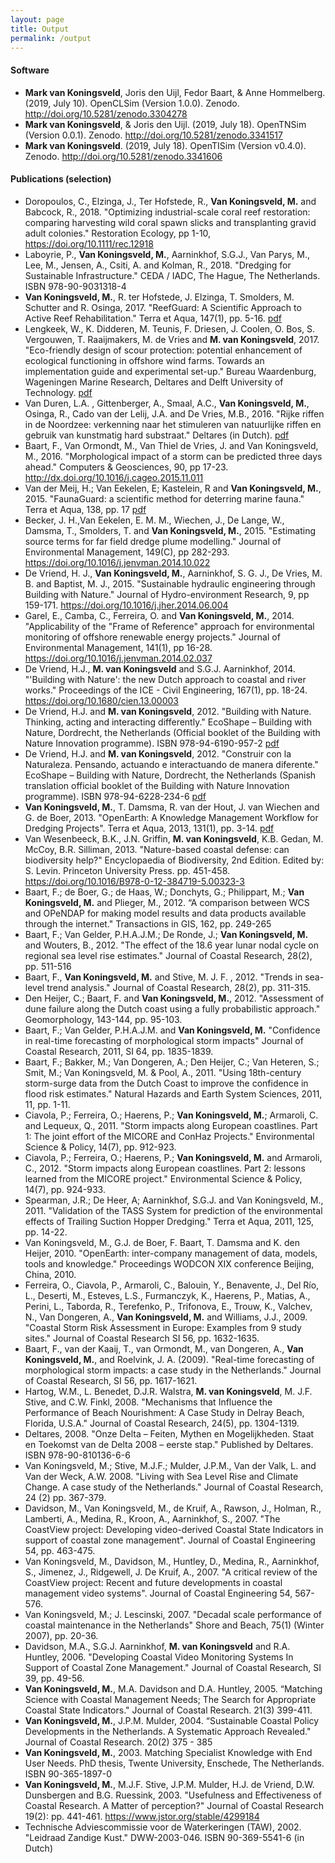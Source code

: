 ```yaml
---
layout: page
title: Output
permalink: /output
---
```


<h4>Software</h4>
<ul>
  <li><b>Mark van Koningsveld</b>, Joris den Uijl, Fedor Baart, & Anne Hommelberg. (2019, July 10). OpenCLSim (Version 1.0.0). Zenodo. <a href="http://doi.org/10.5281/zenodo.3304278">http://doi.org/10.5281/zenodo.3304278</a></li>
  <li><b>Mark van Koningsveld</b>, & Joris den Uijl. (2019, July 18). OpenTNSim (Version 0.0.1). Zenodo. <a href="http://doi.org/10.5281/zenodo.3341517">http://doi.org/10.5281/zenodo.3341517</a></li>
  <li><b>Mark van Koningsveld</b>. (2019, July 18). OpenTISim (Version v0.4.0). Zenodo. <a href="http://doi.org/10.5281/zenodo.3341606">http://doi.org/10.5281/zenodo.3341606</a></li>
</ul> 

<h4>Publications (selection)</h4>
<ul>
  <li>Doropoulos, C., Elzinga, J., Ter Hofstede, R., <b>Van Koningsveld, M.</b> and Babcock, R., 2018. "Optimizing industrial-scale coral reef restoration: comparing harvesting wild coral spawn slicks and transplanting gravid adult colonies." Restoration Ecology, pp 1-10, <a href="https://doi.org/10.1111/rec.12918">https://doi.org/10.1111/rec.12918</a></li>
  <li>Laboyrie, P., <b>Van Koningsveld, M.</b>, Aarninkhof, S.G.J., Van Parys, M., Lee, M., Jensen, A., Csiti, A. and Kolman, R., 2018. "Dredging for Sustainable Infrastructure." CEDA / IADC, The Hague, The Netherlands.  ISBN 978-90-9031318-4</li>
  <li><b>Van Koningsveld, M.</b>, R. ter Hofstede, J. Elzinga, T. Smolders, M. Schutter and R. Osinga, 2017. "ReefGuard: A Scientific Approach to Active Reef Rehabilitation." Terra et Aqua, 147(1), pp. 5-16. <a href="https://www.iadc-dredging.com/ul/cms/terraetaqua/document/5/1/7/517/517/1/article-reefguard-a-scientific-approach-to-active-reef-rehabilitation-147-1.pdf">pdf</a></li>
  <li>Lengkeek, W., K. Didderen, M. Teunis, F. Driesen, J. Coolen, O. Bos, S. Vergouwen, T. Raaijmakers, M. de Vries and <b>M. van Koningsveld</b>, 2017. "Eco-friendly design of scour protection: potential enhancement of ecological functioning in offshore wind farms. Towards an implementation guide and experimental set-up." Bureau Waardenburg, Wageningen Marine Research, Deltares and Delft University of Technology. <a href="http://www.buwa.nl/fileadmin/buwa_upload/Bureau_Waardenburg_rapporten/17-001_Bureau_Waardenburg_report_EcoFriendly_design_scour_protection.pdf">pdf</a></li>
  <li>Van Duren, L.A. , Gittenberger, A., Smaal, A.C., <b>Van Koningsveld, M.</b>, Osinga, R., Cado van der Lelij, J.A. and De Vries, M.B., 2016. "Rijke riffen in de Noordzee: verkenning naar het stimuleren van natuurlijke riffen en gebruik van kunstmatig hard substraat." Deltares (in Dutch). <a href="http://publications.deltares.nl/1221293_000.pdf">pdf</a></li>
  <li>Baart, F., Van Ormondt, M., Van Thiel de Vries, J. and Van Koningsveld, M., 2016. "Morphological impact of a storm can be predicted three days ahead." Computers & Geosciences, 90, pp 17-23. <a href="http://dx.doi.org/10.1016/j.cageo.2015.11.011">http://dx.doi.org/10.1016/j.cageo.2015.11.011</a></li>
  <li>Van der Meij, H.; Van Eekelen, E; Kastelein, R and <b>Van Koningsveld, M.</b>, 2015. "FaunaGuard: a scientific method for deterring marine fauna." Terra et Aqua, 138, pp. 17 <a href="https://www.iadc-dredging.com/ul/cms/terraetaqua/document/4/3/5/435/435/1/article-faunaguard-a-scientific-method-for-deterring-marine-fauna-terra-et-aqua-138-2.pdf">pdf</a></li>
  <li>Becker, J. H.,Van Eekelen, E. M. M., Wiechen, J., De Lange, W., Damsma, T., Smolders, T. and <b>Van Koningsveld, M.</b>, 2015. "Estimating source terms for far field dredge plume modelling." Journal of Environmental Management, 149(C), pp 282-293. <a href="https://doi.org/10.1016/j.jenvman.2014.10.022">https://doi.org/10.1016/j.jenvman.2014.10.022</a></li>
  <li>De Vriend, H. J., <b>Van Koningsveld, M.</b>, Aarninkhof, S. G. J., De Vries, M. B. and Baptist, M. J., 2015. "Sustainable hydraulic engineering through Building with Nature." Journal of Hydro-environment Research, 9, pp 159-171. <a href="https://doi.org/10.1016/j.jher.2014.06.004">https://doi.org/10.1016/j.jher.2014.06.004</a></li>
  <li>Garel, E., Camba, C., Ferreira, O. and <b>Van Koningsveld, M.</b>, 2014. "Applicability of the "Frame of Reference" approach for environmental monitoring of offshore renewable energy projects." Journal of Environmental Management, 141(1), pp 16-28. <a href="https://doi.org/10.1016/j.jenvman.2014.02.037">https://doi.org/10.1016/j.jenvman.2014.02.037</a></li> 
  <li>De Vriend, H.J., <b>M. van Koningsveld</b> and S.G.J. Aarninkhof, 2014. "'Building with Nature': the new Dutch approach to coastal and river works." Proceedings of the ICE - Civil Engineering, 167(1), pp. 18-24. <a href="https://doi.org/10.1680/cien.13.00003">https://doi.org/10.1680/cien.13.00003</a></li>
  <li>De Vriend, H.J. and <b>M. van Koningsveld</b>, 2012. "Building with Nature. Thinking, acting and interacting differently." EcoShape – Building with Nature, Dordrecht, the Netherlands (Official booklet of the Building with Nature Innovation programme). ISBN 978-94-6190-957-2 <a href="https://www.ecoshape.org/uploads/sites/3/2016/06/ECOSHAPE_BwN_WEB.pdf">pdf</a></li>
  <li>De Vriend, H.J. and <b>M. van Koningsveld</b>, 2012. "Construir con la Naturaleza. Pensando, actuando e interactuando de manera diferente." EcoShape – Building with Nature, Dordrecht, the Netherlands (Spanish translation official booklet of the Building with Nature Innovation programme). ISBN 978-94-6228-234-6 <a href="https://www.ecoshape.org/uploads/sites/2/2019/01/ECOSHAPE_BwN_SPAANS_WEB_NEW.pdf">pdf</a></li>
  <li><b>Van Koningsveld, M.</b>, T. Damsma, R. van der Hout, J. van Wiechen and G. de Boer, 2013. "OpenEarth: A Knowledge Management Workflow for Dredging Projects". Terra et Aqua, 2013, 131(1), pp. 3-14. <a href="https://www.iadc-dredging.com/ul/cms/terraetaqua/document/3/7/3/373/373/1/article-openeartha-knowledge-management-workflow-for-dredging-projects-terra-et-aqua-131-1.pdf">pdf</a></li>
  <li>Van Wesenbeeck, B.K., J.N. Griffin, <b>M. van Koningsveld</b>, K.B. Gedan, M. McCoy, B.R. Silliman, 2013. "Nature-based coastal defense: can biodiversity help?" Encyclopaedia of Biodiversity, 2nd Edition. Edited by: S. Levin. Princeton University Press. pp. 451-458. <a href="https://doi.org/10.1016/B978-0-12-384719-5.00323-3">https://doi.org/10.1016/B978-0-12-384719-5.00323-3</a></li>
  <li>Baart, F.; de Boer, G.; de Haas, W.; Donchyts, G.; Philippart, M.; <b>Van Koningsveld, M.</b> and Plieger, M., 2012. “A comparison between WCS and OPeNDAP for making model results and data products available through the internet." Transactions in GIS, 162, pp. 249-265
  <li>Baart, F.; Van Gelder, P.H.A.J.M.; De Ronde, J.; <b>Van Koningsveld, M.</b> and Wouters, B., 2012. "The effect of the 18.6 year lunar nodal cycle on regional sea level rise estimates." Journal of Coastal Research, 28(2), pp. 511-516
  <li>Baart, F., <b>Van Koningsveld, M.</b> and Stive, M. J. F. , 2012. "Trends in sea-level trend analysis." Journal of Coastal Research, 28(2), pp. 311-315.</li>
  <li>Den Heijer, C.; Baart, F. and <b>Van Koningsveld, M.</b>, 2012. "Assessment of dune failure along the Dutch coast using a fully probabilistic approach." Geomorphology, 143-144, pp. 95-103.</li> 
  <li>Baart, F.; Van Gelder, P.H.A.J.M. and <b>Van Koningsveld, M.</b> "Confidence in real-time forecasting of morphological storm impacts" Journal of Coastal Research, 2011, SI 64, pp. 1835-1839.</li>
  <li>Baart, F.; Bakker, M.; Van Dongeren, A.; Den Heijer, C.; Van Heteren, S.; Smit, M.; Van Koningsveld, M. & Pool, A., 2011. "Using 18th-century storm-surge data from the Dutch Coast to improve the confidence in flood risk estimates." Natural Hazards and Earth System Sciences, 2011, 11, pp. 1-11.</li>
  <li>Ciavola, P.; Ferreira, O.; Haerens, P.; <b>Van Koningsveld, M.</b>; Armaroli, C. and Lequeux, Q., 2011. "Storm impacts along European coastlines. Part 1: The joint effort of the MICORE and ConHaz Projects." Environmental Science & Policy, 14(7), pp. 912-923.</li>
  <li>Ciavola, P.; Ferreira, O.; Haerens, P.; <b>Van Koningsveld, M.</b> and Armaroli, C., 2012. "Storm impacts along European coastlines. Part 2: lessons learned from the MICORE project." Environmental Science & Policy, 14(7), pp. 924-933.</li>
  <li>Spearman, J.R.; De Heer, A; Aarninkhof, S.G.J. and Van Koningsveld, M., 2011. "Validation of the TASS System for prediction of the environmental effects of Trailing Suction Hopper Dredging." Terra et Aqua, 2011, 125, pp. 14-22.</li>
  <li>Van Koningsveld, M., G.J. de Boer, F. Baart, T. Damsma and K. den Heijer, 2010. "OpenEarth: inter-company management of data, models, tools and knowledge." Proceedings WODCON XIX conference Beijing, China, 2010.</li>
  <li>Ferreira, O., Ciavola, P., Armaroli, C., Balouin, Y., Benavente, J., Del Río, L., Deserti, M., Esteves, L.S., Furmanczyk, K., Haerens, P., Matias, A., Perini, L., Taborda, R., Terefenko, P., Trifonova, E., Trouw, K., Valchev, N., Van Dongeren, A., <b>Van Koningsveld, M.</b> and Williams, J.J., 2009. "Coastal Storm Risk Assessment in Europe: Examples from 9 study sites." Journal of Coastal Research SI 56, pp. 1632-1635.</li>
  <li>Baart, F., van der Kaaij, T., van Ormondt, M., van Dongeren, A., <b>Van Koningsveld, M.</b>, and Roelvink, J. A. (2009). "Real-time forecasting of morphological storm impacts: a case study in the Netherlands." Journal of Coastal Research, SI 56, pp. 1617-1621.</li> 
  <li>Hartog, W.M., L. Benedet, D.J.R. Walstra, <b>M. van Koningsveld</b>, M. J.F. Stive, and C.W. Finkl, 2008. "Mechanisms that Influence the Performance of Beach Nourishment: A Case Study in Delray Beach, Florida, U.S.A." Journal of Coastal Research, 24(5), pp. 1304-1319.</li>
  <li>Deltares, 2008. "Onze Delta – Feiten, Mythen en Mogelijkheden. Staat en Toekomst van de Delta 2008 – eerste stap." Published by Deltares. ISBN 978-90-810136-6-6</li>
  <li>Van Koningsveld, M.; Stive, M.J.F.; Mulder, J.P.M., Van der Valk, L. and Van der Weck, A.W. 2008. "Living with Sea Level Rise and Climate Change. A case study of the Netherlands." Journal of Coastal Research, 24 (2) pp. 367-379.</li>
  <li>Davidson, M., Van Koningsveld, M., de Kruif, A., Rawson, J., Holman, R., Lamberti, A., Medina, R., Kroon, A., Aarninkhof, S., 2007. "The CoastView project: Developing video-derived Coastal State Indicators in support of coastal zone management". Journal of Coastal Engineering 54, pp. 463-475.</li>
  <li>Van Koningsveld, M., Davidson, M., Huntley, D., Medina, R., Aarninkhof, S., Jimenez, J., Ridgewell, J. De Kruif, A., 2007. "A critical review of the CoastView project: Recent and future developments in coastal management video systems". Journal of Coastal Engineering 54, 567-576.</li>
  <li>Van Koningsveld, M.; J. Lescinski, 2007. "Decadal scale performance of coastal maintenance in the Netherlands" Shore and Beach, 75(1) (Winter 2007), pp. 20-36.</li>
  <li>Davidson, M.A., S.G.J. Aarninkhof, <b>M. van Koningsveld</b> and R.A. Huntley, 2006. "Developing Coastal Video Monitoring Systems In Support of Coastal Zone Management." Journal of Coastal Research, SI 39, pp. 49-56.</li>
  <li><b>Van Koningsveld, M.</b>, M.A. Davidson and D.A. Huntley, 2005. “Matching Science with Coastal Management Needs; The Search for Appropriate Coastal State Indicators." Journal of Coastal Research. 21(3) 399-411.</li>
  <li><b>Van Koningsveld, M.</b>, J.P.M. Mulder, 2004. “Sustainable Coastal Policy Developments in the Netherlands. A Systematic Approach Revealed." Journal of Coastal Research. 20(2) 375 - 385</li>
  <li><b>Van Koningsveld, M.</b>, 2003. Matching Specialist Knowledge with End User Needs. PhD thesis, Twente University, Enschede, The Netherlands. ISBN 90-365-1897-0</li>
  <li><b>Van Koningsveld, M.</b>, M.J.F. Stive, J.P.M. Mulder, H.J. de Vriend, D.W. Dunsbergen and B.G. Ruessink, 2003. "Usefulness and Effectiveness of Coastal Research. A Matter of perception?" Journal of Coastal Research 19(2): pp. 441-461. <a href="https://www.jstor.org/stable/4299184">https://www.jstor.org/stable/4299184</a></li>
  <li>Technische Adviescommissie voor de Waterkeringen (TAW), 2002. "Leidraad Zandige Kust." DWW-2003-046. ISBN 90-369-5541-6 (in Dutch)</li>
</ul> 

